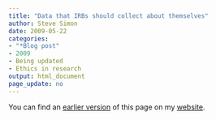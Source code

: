 ```yaml
---
title: "Data that IRBs should collect about themselves"
author: Steve Simon
date: 2009-05-22
categories:
- "*Blog post"
- 2009
- Being updated
- Ethics in research
output: html_document
page_update: no
---
```


You can find an [earlier version][sim1] of this page on my [website][sim2].

[sim1]: http://www.pmean.com/09/DataIrbs.html
[sim2]: http://www.pmean.com
